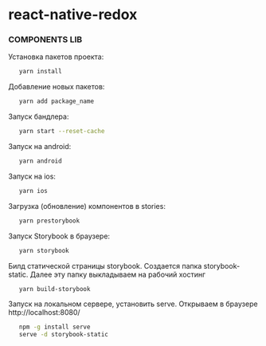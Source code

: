 # react-native-redox
### COMPONENTS LIB

Установка пакетов проекта:
```sh
   yarn install
```

Добавление новых пакетов:
```sh
   yarn add package_name
```

Запуск бандлера:
```sh
   yarn start --reset-cache
```

Запуск на android:
```sh
   yarn android
```

Запуск на ios:
```sh
   yarn ios
```

Загрузка (обновление) компонентов в stories:
```sh
   yarn prestorybook
```

Запуск Storybook в браузере:
```sh
   yarn storybook
```

Билд статической страницы storybook. Создается папка storybook-static.
Далее эту папку выкладываем на рабочий хостинг
```sh
   yarn build-storybook
```


Запуск на локальном сервере, установить serve. Открываем в браузере http://localhost:8080/
```sh
   npm -g install serve
   serve -d storybook-static
```